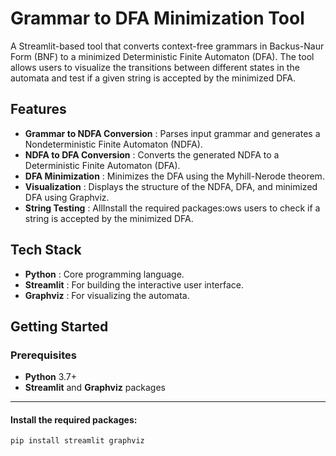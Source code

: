 # Grammar to DFA Minimization Tool

A Streamlit-based tool that converts context-free grammars in Backus-Naur Form (BNF) to a minimized Deterministic Finite Automaton (DFA). The tool allows users to visualize the transitions between different states in the automata and test if a given string is accepted by the minimized DFA.

## Features

* **Grammar to NDFA Conversion** : Parses input grammar and generates a Nondeterministic Finite Automaton (NDFA).
* **NDFA to DFA Conversion** : Converts the generated NDFA to a Deterministic Finite Automaton (DFA).
* **DFA Minimization** : Minimizes the DFA using the Myhill-Nerode theorem.
* **Visualization** : Displays the structure of the NDFA, DFA, and minimized DFA using Graphviz.
* **String Testing** : AllInstall the required packages:ows users to check if a string is accepted by the minimized DFA.

## Tech Stack

* **Python** : Core programming language.
* **Streamlit** : For building the interactive user interface.
* **Graphviz** : For visualizing the automata.

## Getting Started

### Prerequisites

* **Python** 3.7+
* **Streamlit** and **Graphviz** packages

---

#### Install the required packages:

``pip install streamlit graphviz``
